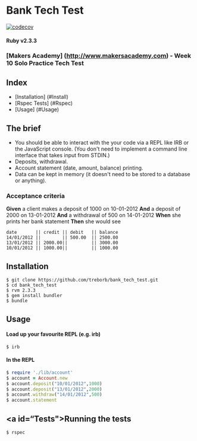 # Bank Tech Test

[![codecov](https://codecov.io/gh/treborb/bank_tech_test/branch/master/graph/badge.svg)](https://codecov.io/gh/treborb/bank_tech_test)

#### Ruby v2.3.3
### [Makers Academy] (http://www.makersacademy.com) - Week 10 Solo Practice Tech Test

## Index
* [Installation] (#Install)
* [Rspec Tests] (#Rspec)
* [Usage] (#Usage)

## The brief

* You should be able to interact with the your code via a REPL like IRB or the JavaScript console.  (You don't need to implement a command line interface that takes input from STDIN.)
* Deposits, withdrawal.
* Account statement (date, amount, balance) printing.
* Data can be kept in memory (it doesn't need to be stored to a database or anything).

### Acceptance criteria

**Given** a client makes a deposit of 1000 on 10-01-2012
**And** a deposit of 2000 on 13-01-2012
**And** a withdrawal of 500 on 14-01-2012
**When** she prints her bank statement
**Then** she would see

```
date       || credit || debit   || balance
14/01/2012 ||        || 500.00  || 2500.00
13/01/2012 || 2000.00||         || 3000.00
10/01/2012 || 1000.00||         || 1000.00
```
## <a id="Install">Installation</a>
```
$ git clone https://github.com/treborb/bank_tech_test.git
$ cd bank_tech_test
$ rvm 2.3.3
$ gem install bundler
$ bundle
```
## <a id="Usage">Usage</a>

#### Load up your favourite REPL (e.g. irb)

```
$ irb
```

#### In the REPL
```ruby
$ require './lib/account'
$ account = Account.new
$ account.deposit("10/01/2012",1000)
$ account.deposit("13/01/2012",2000)
$ account.withdraw("14/01/2012",500)
$ account.statement
```

## <a id=“Tests">Running the tests</a>
```ruby
$ rspec
```

